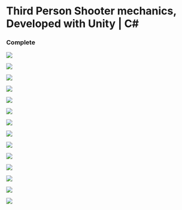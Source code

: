 # Third Person Shooter mechanics, Developed with Unity | C#


### Complete


![](https://i.postimg.cc/bv2dgLLF/1.png)

![](https://i.postimg.cc/zf05nhYP/2.png)

![](https://i.postimg.cc/6pJwJsdt/4.png)

![](https://i.postimg.cc/br4Vb93h/3.png)

![](https://i.postimg.cc/xT4nxwFf/4.png)

![](https://i.postimg.cc/QNJwz5RP/1.png)

![](https://i.postimg.cc/HLMP97w6/2.png)

![](https://i.postimg.cc/FsKWn6bd/5.png)

![](https://i.postimg.cc/hjBgLnd7/death.png)

![](https://i.postimg.cc/W1CHZ7kD/3.png)

![](https://i.postimg.cc/W3PYWbST/6.png)

![](https://i.postimg.cc/kMsYsCSP/7.png)

![](https://i.postimg.cc/8cZyzdGz/8.png)

![](https://i.postimg.cc/W1hytyhL/9.png)
